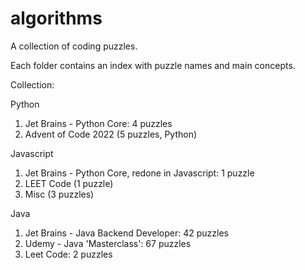 # algorithms

A collection of coding puzzles.

Each folder contains an index with puzzle names and main concepts.

Collection:

Python

1. Jet Brains - Python Core: 4 puzzles
2. Advent of Code 2022 (5 puzzles, Python)

Javascript

1. Jet Brains - Python Core, redone in Javascript: 1 puzzle
2. LEET Code (1 puzzle)
3. Misc (3 puzzles)

Java

1. Jet Brains - Java Backend Developer: 42 puzzles
2. Udemy - Java 'Masterclass': 67 puzzles
3. Leet Code: 2 puzzles
